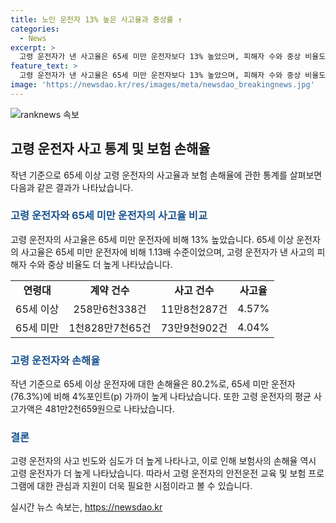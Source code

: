```yaml
---
title: 노인 운전자 13% 높은 사고율과 중상률 ↑
categories:
  - News
excerpt: >
  고령 운전자가 낸 사고율은 65세 미만 운전자보다 13% 높았으며, 피해자 수와 중상 비율도 더 높았다. 이에 따라 고령 운전자에 대한 보험 손해율이 65세 미만 운전자보다 높았으며, 고령 운전자의 평균 사고가액은 65세 미만 운전자보다 높은 것으로 나타났다.
feature_text: >
  고령 운전자가 낸 사고율은 65세 미만 운전자보다 13% 높았으며, 피해자 수와 중상 비율도 더 높았다. 이에 따라 고령 운전자에 대한 보험 손해율이 65세 미만 운전자보다 높았으며, 고령 운전자의 평균 사고가액은 65세 미만 운전자보다 높은 것으로 나타났다.
image: 'https://newsdao.kr/res/images/meta/newsdao_breakingnews.jpg'
---
```


<p><img src="https://newsdao.kr/res/images/meta/newsdao_breakingnews.jpg" alt="ranknews 속보" /></p>

<h2 data-ke-size="size26">고령 운전자 사고 통계 및 보험 손해율</h2>

<p data-ke-size="size16">작년 기준으로 65세 이상 고령 운전자의 사고율과 보험 손해율에 관한 통계를 살펴보면 다음과 같은 결과가 나타났습니다.</p>

<h3><b><span style="color: #1a5490;">고령 운전자와 65세 미만 운전자의 사고율 비교</span></b></h3>

<p data-ke-size="size16">고령 운전자의 사고율은 65세 미만 운전자에 비해 13% 높았습니다. 65세 이상 운전자의 사고율은 65세 미만 운전자에 비해 1.13배 수준이었으며, 고령 운전자가 낸 사고의 피해자 수와 중상 비율도 더 높게 나타났습니다.</p>

<table>
<tbody>
<tr>
<td style="text-align: center; height: 17px;"><b>연령대</b></td>
<td style="text-align: center; height: 17px;"><b>계약 건수</b></td>
<td style="text-align: center; height: 17px;"><b>사고 건수</b></td>
<td style="text-align: center; height: 17px;"><b>사고율</b></td>
</tr>
<tr>
<td style="text-align: center; height: 17px;">65세 이상</td>
<td style="text-align: center; height: 17px;">258만6천338건</td>
<td style="text-align: center; height: 17px;">11만8천287건</td>
<td style="text-align: center; height: 17px;">4.57%</td>
</tr>
<tr>
<td style="text-align: center; height: 17px;">65세 미만</td>
<td style="text-align: center; height: 17px;">1천828만7천65건</td>
<td style="text-align: center; height: 17px;">73만9천902건</td>
<td style="text-align: center; height: 17px;">4.04%</td>
</tr>
</tbody>
</table>

<h3><b><span style="color: #1a5490;">고령 운전자와 손해율</span></b></h3>

<p data-ke-size="size16">작년 기준으로 65세 이상 운전자에 대한 손해율은 80.2%로, 65세 미만 운전자(76.3%)에 비해 4%포인트(p) 가까이 높게 나타났습니다. 또한 고령 운전자의 평균 사고가액은 481만2천659원으로 나타났습니다.</p>

<h3><b><span style="color: #1a5490;">결론</span></b></h3>

<p data-ke-size="size16">고령 운전자의 사고 빈도와 심도가 더 높게 나타나고, 이로 인해 보험사의 손해율 역시 고령 운전자가 더 높게 나타났습니다. 따라서 고령 운전자의 안전운전 교육 및 보험 프로그램에 대한 관심과 지원이 더욱 필요한 시점이라고 볼 수 있습니다.</p>
실시간 뉴스 속보는, <a href="https://newsdao.kr" rel="dofollow">https://newsdao.kr</a>


